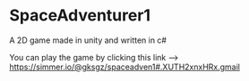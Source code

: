 # SpaceAdventurer1
A 2D game made in unity and written in c#

You can play the game by clicking this link --> https://simmer.io/@gksgz/spaceadven1#.XUTH2xnxHRx.gmail
